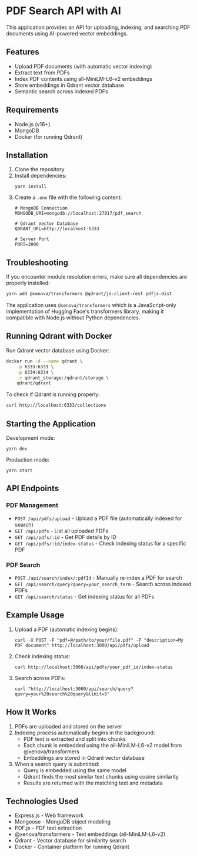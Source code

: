 # PDF Search API with AI

This application provides an API for uploading, indexing, and searching PDF documents using AI-powered vector embeddings.

## Features

- Upload PDF documents (with automatic vector indexing)
- Extract text from PDFs
- Index PDF contents using all-MiniLM-L6-v2 embeddings
- Store embeddings in Qdrant vector database
- Semantic search across indexed PDFs

## Requirements

- Node.js (v16+)
- MongoDB
- Docker (for running Qdrant)

## Installation

1. Clone the repository
2. Install dependencies:
   ```
   yarn install
   ```
3. Create a `.env` file with the following content:
   ```
   # MongoDB Connection
   MONGODB_URI=mongodb://localhost:27017/pdf_search

   # Qdrant Vector Database
   QDRANT_URL=http://localhost:6333

   # Server Port
   PORT=3000
   ```

## Troubleshooting

If you encounter module resolution errors, make sure all dependencies are properly installed:

```bash
yarn add @xenova/transformers @qdrant/js-client-rest pdfjs-dist
```

The application uses `@xenova/transformers` which is a JavaScript-only implementation of Hugging Face's transformers library, making it compatible with Node.js without Python dependencies.

## Running Qdrant with Docker

Run Qdrant vector database using Docker:

```bash
docker run -d --name qdrant \
    -p 6333:6333 \
    -p 6334:6334 \
    -v qdrant_storage:/qdrant/storage \
    qdrant/qdrant
```

To check if Qdrant is running properly:
```bash
curl http://localhost:6333/collections
```

## Starting the Application

Development mode:
```
yarn dev
```

Production mode:
```
yarn start
```

## API Endpoints

### PDF Management

- `POST /api/pdfs/upload` - Upload a PDF file (automatically indexed for search)
- `GET /api/pdfs` - List all uploaded PDFs
- `GET /api/pdfs/:id` - Get PDF details by ID
- `GET /api/pdfs/:id/index-status` - Check indexing status for a specific PDF

### PDF Search

- `POST /api/search/index/:pdfId` - Manually re-index a PDF for search
- `GET /api/search/query?query=your_search_term` - Search across indexed PDFs
- `GET /api/search/status` - Get indexing status for all PDFs

## Example Usage

1. Upload a PDF (automatic indexing begins):
   ```
   curl -X POST -F "pdf=@/path/to/your/file.pdf" -F "description=My PDF document" http://localhost:3000/api/pdfs/upload
   ```

2. Check indexing status:
   ```
   curl http://localhost:3000/api/pdfs/your_pdf_id/index-status
   ```

3. Search across PDFs:
   ```
   curl "http://localhost:3000/api/search/query?query=your%20search%20query&limit=5"
   ```

## How It Works

1. PDFs are uploaded and stored on the server
2. Indexing process automatically begins in the background:
   - PDF text is extracted and split into chunks
   - Each chunk is embedded using the all-MiniLM-L6-v2 model from @xenova/transformers
   - Embeddings are stored in Qdrant vector database
3. When a search query is submitted:
   - Query is embedded using the same model
   - Qdrant finds the most similar text chunks using cosine similarity
   - Results are returned with the matching text and metadata

## Technologies Used

- Express.js - Web framework
- Mongoose - MongoDB object modeling
- PDF.js - PDF text extraction
- @xenova/transformers - Text embeddings (all-MiniLM-L6-v2)
- Qdrant - Vector database for similarity search
- Docker - Container platform for running Qdrant 